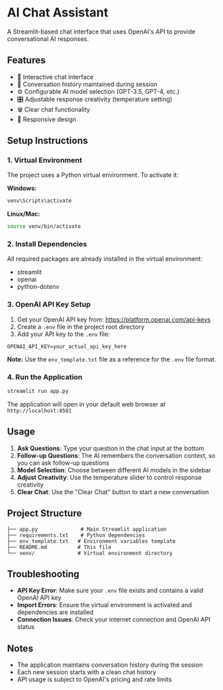 # AI Chat Assistant

A Streamlit-based chat interface that uses OpenAI's API to provide conversational AI responses.

## Features

- 🤖 Interactive chat interface
- 🔄 Conversation history maintained during session
- ⚙️ Configurable AI model selection (GPT-3.5, GPT-4, etc.)
- 🎛️ Adjustable response creativity (temperature setting)
- 🗑️ Clear chat functionality
- 📱 Responsive design

## Setup Instructions

### 1. Virtual Environment
The project uses a Python virtual environment. To activate it:

**Windows:**
```bash
venv\Scripts\activate
```

**Linux/Mac:**
```bash
source venv/bin/activate
```

### 2. Install Dependencies
All required packages are already installed in the virtual environment:
- streamlit
- openai
- python-dotenv

### 3. OpenAI API Key Setup
1. Get your OpenAI API key from: https://platform.openai.com/api-keys
2. Create a `.env` file in the project root directory
3. Add your API key to the `.env` file:
```
OPENAI_API_KEY=your_actual_api_key_here
```

**Note:** Use the `env_template.txt` file as a reference for the `.env` file format.

### 4. Run the Application
```bash
streamlit run app.py
```

The application will open in your default web browser at `http://localhost:8501`

## Usage

1. **Ask Questions**: Type your question in the chat input at the bottom
2. **Follow-up Questions**: The AI remembers the conversation context, so you can ask follow-up questions
3. **Model Selection**: Choose between different AI models in the sidebar
4. **Adjust Creativity**: Use the temperature slider to control response creativity
5. **Clear Chat**: Use the "Clear Chat" button to start a new conversation

## Project Structure

```
├── app.py              # Main Streamlit application
├── requirements.txt    # Python dependencies
├── env_template.txt   # Environment variables template
├── README.md          # This file
└── venv/              # Virtual environment directory
```

## Troubleshooting

- **API Key Error**: Make sure your `.env` file exists and contains a valid OpenAI API key
- **Import Errors**: Ensure the virtual environment is activated and dependencies are installed
- **Connection Issues**: Check your internet connection and OpenAI API status

## Notes

- The application maintains conversation history during the session
- Each new session starts with a clean chat history
- API usage is subject to OpenAI's pricing and rate limits
